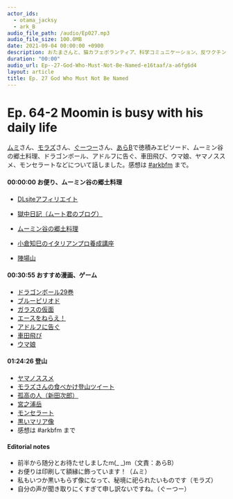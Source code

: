 ```yaml
---
actor_ids:
  - otama_jacksy
  - ark_B
audio_file_path: /audio/Ep027.mp3
audio_file_size: 100.0MB
date: 2021-09-04 00:00:00 +0900
description: おたまさんと、猫カフェボランティア、科学コミュニケーション、反ワクチン監視、ドラえもん、絶滅動物は蘇らせるべきか、ミッドサマー、保護猫のススメなどについて話しました。
duration: "00:00"
audio_url: Ep--27-God-Who-Must-Not-Be-Named-e16taaf/a-a6fg6d4
layout: article
title: Ep. 27 God Who Must Not Be Named
---
```


# Ep. 64-2 Moomin is busy with his daily life

[ムミ](https://twitter.com/sprtfrst)さん、[モラズ](https://twitter.com/morazumorazu)さん、[ぐーつー](https://twitter.com/go_o2)さん、[あらB](https://twitter.com/ark_B)で徳積みエピソード、ムーミン谷の郷土料理、ドラゴンボール、アドルフに告ぐ、車田飛び、ウマ娘、ヤマノススメ、モンセラートなどについて話しました。感想は [#arkbfm](https://twitter.com/search?q=%23arkbfm&src=typed_query) まで。

#### 00:00:00 お便り、ムーミン谷の郷土料理

* [DLsiteアフィリエイト](https://www.dlsite.com/home/guide/affiliate)
* [獄中日記（ムート君のブログ）](https://mutoreimu.hatenablog.com/)
    
* [ムーミン谷の郷土料理](https://twitter.com/sprtfrst/status/1534485663374254080?s=20&t=Zm_7m8tMaj6KTtswvvX98w)
* [小倉知巳のイタリアンプロ養成講座](https://www.youtube.com/channel/UCb8BrSXphiuGShym5dhdkwA)
* [陣場山](https://www.yamagirl.net/guide/8847/)

#### 00:30:55 おすすめ漫画、ゲーム

* [ドラゴンボール29巻](https://amzn.to/3RzYxPU)
* [ブルーピリオド](https://amzn.to/3aHJnru)
* [ガラスの仮面](https://amzn.to/3PBlCQm)
* [エースをねらえ！](https://amzn.to/3aM5Pzz)
* [アドルフに告ぐ](https://amzn.to/3PllgOb)
* [車田飛び](https://dic.pixiv.net/a/%E8%BB%8A%E7%94%B0%E9%A3%9B%E3%81%B3)
* [ウマ娘](https://umamusume.jp/)

#### 01:24:26 登山

* [ヤマノススメ](https://www.amazon.co.jp/%E3%83%A4%E3%83%9E%E3%83%8E%E3%82%B9%E3%82%B9%E3%83%A1/dp/B07RGSD2RG)
* [モラズさんの食べかけ登山ツイート](https://twitter.com/morazumorazu/status/1532534876041543680?s=20&t=Zm_7m8tMaj6KTtswvvX98w)
* [孤高の人（新田次郎）](https://amzn.to/3uVAXDu)
* [宮之浦岳](https://tabihon.jp/j100/100-100/)
* [モンセラート](https://ja.wikipedia.org/wiki/%E3%83%A2%E3%83%B3%E3%82%BB%E3%83%A9%E3%83%BC%E3%83%88)
* [黒いマリア像](https://www.asahi.com/and/article/20190527/300088255/)
* 感想は #arkbfm まで

#### Editorial notes

* 前半から随分とお待たせしましたm(_ _)m（文責：あらB）
* お便りは印刷して額縁に飾っています！（ムミ）
* 私もいつか黒いもらず像になって、秘境に祀られたいものです（モラズ）
* 自分の声が聞き取りにくすぎて申し訳ないですね。（ぐーつー）